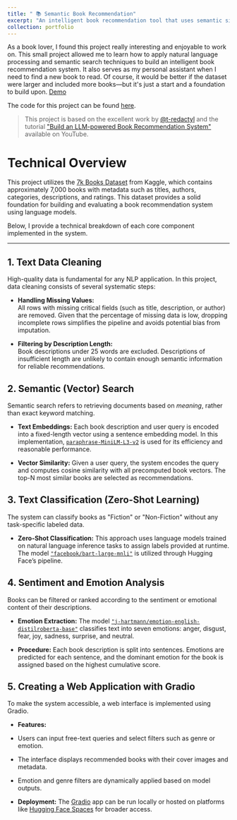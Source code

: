 ```yaml
---
title: " 📚 Semantic Book Recommendation"
excerpt: "An intelligent book recommendation tool that uses semantic similarity and natural language processing to help users discover books based on their interests or queries.<br/><img src='/images/project1.png' width='300'>"
collection: portfolio
---
```


As a book lover, I found this project really interesting and enjoyable to work on. This small project allowed me to learn how to apply natural language processing and semantic search techniques to build an intelligent book recommendation system. It also serves as my personal assistant when I need to find a new book to read. Of course, it would be better if the dataset were larger and included more books—but it's just a start and a foundation to build upon. [Demo](https://huggingface.co/spaces/sovanleng/semantic-book-recommender-demo)

The code for this project can be found [here](https://github.com/SovanlengLY/semantic-book-recommender).

> This project is based on the excellent work by [@t-redactyl](https://github.com/t-redactyl) and the tutorial ["Build an LLM-powered Book Recommendation System"](https://www.youtube.com/watch?v=Q7mS1VHm3Yw) available on YouTube.

# Technical Overview

This project utilizes the [7k Books Dataset](https://www.kaggle.com/datasets/dylanjcastillo/7k-books-with-metadata) from Kaggle, which contains approximately 7,000 books with metadata such as titles, authors, categories, descriptions, and ratings. This dataset provides a solid foundation for building and evaluating a book recommendation system using language models.

Below, I provide a technical breakdown of each core component implemented in the system.

---

## 1. Text Data Cleaning

High-quality data is fundamental for any NLP application. In this project, data cleaning consists of several systematic steps:

- **Handling Missing Values:**  
  All rows with missing critical fields (such as title, description, or author) are removed. Given that the percentage of missing data is low, dropping incomplete rows simplifies the pipeline and avoids potential bias from imputation.

- **Filtering by Description Length:**  
  Book descriptions under 25 words are excluded. Descriptions of insufficient length are unlikely to contain enough semantic information for reliable recommendations.

## 2. Semantic (Vector) Search

Semantic search refers to retrieving documents based on _meaning_, rather than exact keyword matching.

- **Text Embeddings:**
  Each book description and user query is encoded into a fixed-length vector using a sentence embedding model. In this implementation, [`paraphrase-MiniLM-L3-v2`](https://huggingface.co/sentence-transformers/paraphrase-MiniLM-L3-v2) is used for its efficiency and reasonable performance.

- **Vector Similarity:**
  Given a user query, the system encodes the query and computes cosine similarity with all precomputed book vectors. The top-N most similar books are selected as recommendations.

## 3. Text Classification (Zero-Shot Learning)

The system can classify books as "Fiction" or "Non-Fiction" without any task-specific labeled data.

- **Zero-Shot Classification:**
  This approach uses language models trained on natural language inference tasks to assign labels provided at runtime. The model [`"facebook/bart-large-mnli"`](https://huggingface.co/facebook/bart-large-mnli) is utilized through Hugging Face’s pipeline.

## 4. Sentiment and Emotion Analysis

Books can be filtered or ranked according to the sentiment or emotional content of their descriptions.

- **Emotion Extraction:**
  The model [`"j-hartmann/emotion-english-distilroberta-base"`](https://huggingface.co/j-hartmann/emotion-english-distilroberta-base) classifies text into seven emotions: anger, disgust, fear, joy, sadness, surprise, and neutral.

- **Procedure:**
  Each book description is split into sentences. Emotions are predicted for each sentence, and the dominant emotion for the book is assigned based on the highest cumulative score.

## 5. Creating a Web Application with Gradio

To make the system accessible, a web interface is implemented using Gradio.

- **Features:**

- Users can input free-text queries and select filters such as genre or emotion.

- The interface displays recommended books with their cover images and metadata.

- Emotion and genre filters are dynamically applied based on model outputs.

- **Deployment:**
  The [Gradio](https://gradio.app/) app can be run locally or hosted on platforms like [Hugging Face Spaces](https://huggingface.co/spaces) for broader access.
